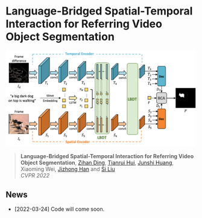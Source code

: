 # Language-Bridged Spatial-Temporal Interaction for Referring Video Object Segmentation

![](figures/framework.png)

> **Language-Bridged Spatial-Temporal Interaction for Referring Video Object Segmentation**,
> [Zihan Ding](https://scholar.google.com/citations?user=czvpD10AAAAJ&hl=zh-TW), [Tianrui Hui](https://scholar.google.com/citations?user=ArjkrTkAAAAJ&hl=zh-TW), [Junshi Huang](https://scholar.google.com.sg/citations?user=FFB6lzQAAAAJ&hl=en), Xiaoming Wei, [Jizhong Han](https://scholar.google.com/citations?user=0b_BPiMAAAAJ&hl=en) and [Si Liu](https://scholar.google.com/citations?user=-QtVtNEAAAAJ&hl=en) <br>
> *CVPR 2022*

## News
* [2022-03-24] Code will come soon.